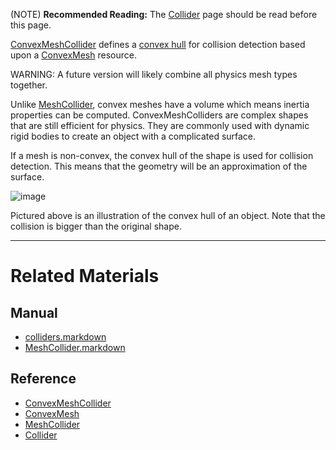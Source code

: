 (NOTE) **Recommended Reading:** The [Collider](https://github.com/ArendDanielek/ZeroDocsTest/blob/master/zero_editor_documentation/zeromanual/physics/colliders.markdown) page should be read before this page.

[ConvexMeshCollider](https://github.com/ArendDanielek/ZeroDocsTest/blob/master/code_reference/class_reference/ConvexMeshCollider.markdown) defines a [convex hull](https://en.wikipedia.org/wiki/Convex_hull ) for collision detection based upon a [ConvexMesh](https://github.com/ArendDanielek/ZeroDocsTest/blob/master/code_reference/class_reference/ConvexMesh.markdown) resource.

WARNING: A future version will likely combine all physics mesh types together.

Unlike [MeshCollider](https://github.com/ArendDanielek/ZeroDocsTest/blob/master/zero_editor_documentation/zeromanual/physics/colliders/MeshCollider.markdown), convex meshes have a volume which means inertia properties can be computed. ConvexMeshColliders are complex shapes that are still efficient for physics. They are commonly used with dynamic rigid bodies to create an object with a complicated surface.

If a mesh is non-convex, the convex hull of the shape is used for collision detection. This means that the geometry will be an approximation of the surface. 



![image](https://media.githubusercontent.com/media/zeroengineteam/ZeroFiles/master/doc_files/46628.png)


Pictured above is an illustration of the convex hull of an object. Note that the collision is bigger than the original shape.

---

 #  Related Materials
 ##  Manual
- [colliders.markdown](https://github.com/ArendDanielek/ZeroDocsTest/blob/master/zero_editor_documentation/zeromanual/physics/colliders.markdown)
- [MeshCollider.markdown](https://github.com/ArendDanielek/ZeroDocsTest/blob/master/zero_editor_documentation/zeromanual/physics/colliders/MeshCollider.markdown)
 ##  Reference
- [ConvexMeshCollider](https://github.com/ArendDanielek/ZeroDocsTest/blob/master/code_reference/class_reference/ConvexMeshCollider.markdown)
- [ConvexMesh](https://github.com/ArendDanielek/ZeroDocsTest/blob/master/code_reference/class_reference/ConvexMesh.markdown)
- [MeshCollider](https://github.com/ArendDanielek/ZeroDocsTest/blob/master/code_reference/class_reference/MeshCollider.markdown)
- [Collider](https://github.com/ArendDanielek/ZeroDocsTest/blob/master/code_reference/class_reference/Collider.markdown) 
  
  
  
  
  
  
  

 